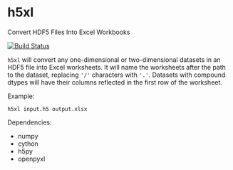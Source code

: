 h5xl
====

Convert HDF5 Files Into Excel Workbooks

[![Build Status](https://travis-ci.org/echlebek/h5xl.png)](https://travis-ci.org/echlebek/h5xl)

`h5xl` will convert any one-dimensional or two-dimensional datasets in an HDF5 file into Excel worksheets.
It will name the worksheets after the path to the dataset, replacing `'/'` characters with `'.'`.
Datasets with compound dtypes will have their columns reflected in the first row of the worksheet.

Example:

    h5xl input.h5 output.xlsx

Dependencies:

* numpy
* cython
* h5py
* openpyxl
